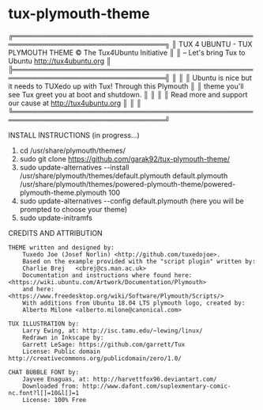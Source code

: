 # tux-plymouth-theme
╔═════════════════════════════════════════════════════════════════════════════════╗
║ TUX 4 UBUNTU - TUX PLYMOUTH THEME                   © The Tux4Ubuntu Initiative ║
║ – Let's bring Tux to Ubuntu                               http://tux4ubuntu.org ║
╠═════════════════════════════════════════════════════════════════════════════════╣
║                                                                                 ║
║   Ubuntu is nice but it needs to TUXedo up with Tux! Through this Plymouth      ║
║   theme you'll see Tux greet you at boot and shutdown.                          ║
║                                                                                 ║
║   Read more and support our cause at <http://tux4ubuntu.org>                    ║
║                                                                                 ║
╚═════════════════════════════════════════════════════════════════════════════════╝


INSTALL INSTRUCTIONS (in progress...)

1. cd /usr/share/plymouth/themes/
2. sudo git clone https://github.com/garak92/tux-plymouth-theme/
3. sudo update-alternatives --install /usr/share/plymouth/themes/default.plymouth default.plymouth /usr/share/plymouth/themes/powered-plymouth-theme/powered-plymouth-theme.plymouth 100
4. sudo update-alternatives --config default.plymouth (here you will be prompted to choose your theme)
5. sudo update-initramfs

CREDITS AND ATTRIBUTION
 
    THEME written and designed by:
        Tuxedo Joe (Josef Norlin) <http://github.com/tuxedojoe>. 
        Based on the example provided with the "script plugin" written by:
        Charlie Brej   <cbrej@cs.man.ac.uk>
        Documentation and instructions where found here: <https://wiki.ubuntu.com/Artwork/Documentation/Plymouth>
        and here: <https://www.freedesktop.org/wiki/Software/Plymouth/Scripts/>
        With additions from Ubuntu 18.04 LTS plymouth logo, created by:
        Alberto Milone <alberto.milone@canonical.com>

    TUX ILLUSTRATION by:
        Larry Ewing, at: http://isc.tamu.edu/~lewing/linux/
        Redrawn in Inkscape by:
        Garrett LeSage: https://github.com/garrett/Tux
        License: Public domain http://creativecommons.org/publicdomain/zero/1.0/

    CHAT BUBBLE FONT by:
        Jayvee Enaguas, at: http://harvettfox96.deviantart.com/
        Downloaded from: http://www.dafont.com/suplexmentary-comic-nc.font?l[]=10&l[]=1
        License: 100% Free
